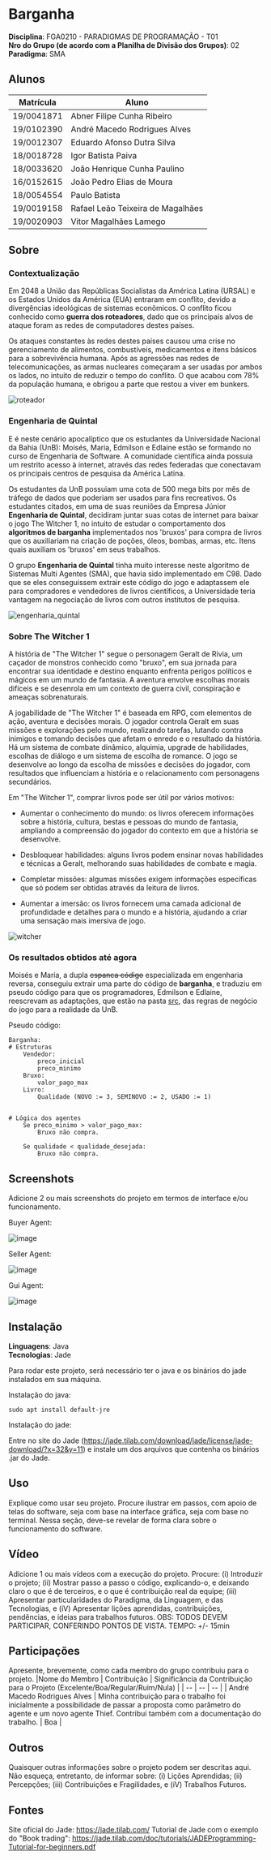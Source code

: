 # Barganha

**Disciplina**: FGA0210 - PARADIGMAS DE PROGRAMAÇÃO - T01 <br>
**Nro do Grupo (de acordo com a Planilha de Divisão dos Grupos)**: 02<br>
**Paradigma**: SMA<br>

## Alunos

| Matrícula  | Aluno                             |
| ---------- | --------------------------------- |
| 19/0041871 | Abner Filipe Cunha Ribeiro        |
| 19/0102390 | André Macedo Rodrigues Alves      |
| 19/0012307 | Eduardo Afonso Dutra Silva        |
| 18/0018728 | Igor Batista Paiva                |
| 18/0033620 | João Henrique Cunha Paulino       |
| 16/0152615 | João Pedro Elias de Moura         |
| 18/0054554 | Paulo Batista                     |
| 19/0019158 | Rafael Leão Teixeira de Magalhães |
| 19/0020903 | Vitor Magalhães Lamego            |

## Sobre

### Contextualização

Em 2048 a União das Repúblicas Socialistas da América Latina (URSAL) e os
Estados Unidos da América (EUA) entraram em conflito, devido a
divergências ideológicas de sistemas econômicos. O conflito ficou
conhecido como **guerra dos roteadores**, dado que os principais alvos de
ataque foram as redes de computadores destes países.

Os ataques constantes às redes destes países causou uma
crise no gerenciamento de alimentos, combustíveis, medicamentos e itens
básicos para a sobrevivência humana. Após as agressões nas redes de
telecomunicações, as armas nucleares começaram a ser usadas
por ambos os lados, no intuito de reduzir o tempo do conflito. O que
acabou com 78% da população humana, e obrigou a parte que
restou a viver em bunkers.

![roteador](assets/router.png)

### Engenharia de Quintal

E é neste cenário apocalíptico que os estudantes da Universidade Nacional
da Bahia (UnB): Moisés, Maria, Edmilson e Edlaine estão se formando no
curso de Engenharia de Software. A comunidade científica ainda possuia
um restrito acesso à internet, através das redes federadas que conectavam
os principais centros de pesquisa da América Latina.

Os estudantes da UnB possuiam uma cota de 500 mega bits por mês de tráfego
de dados que poderiam ser usados para fins recreativos. Os estudantes
citados, em uma de suas reuniões da Empresa Júnior
**Engenharia de Quintal**, decidiram juntar suas cotas de internet para
baixar o jogo The Witcher 1, no intuito de estudar o comportamento dos
**algoritmos de barganha** implementados nos 'bruxos' para compra de livros
que os auxiliariam na criação de poções, óleos, bombas, armas, etc.
Itens quais auxiliam os 'bruxos' em seus trabalhos.

O grupo **Engenharia de Quintal** tinha muito interesse neste algoritmo
de Sistemas Multi Agentes (SMA), que havia sido implementado em C98. Dado
que se eles conseguissem extrair este código do jogo e adaptassem ele para
compradores e vendedores de livros científicos, a Universidade teria
vantagem na negociação de livros com outros institutos
de pesquisa.

![engenharia_quintal](assets/engenharia_quintal.png)

### Sobre The Witcher 1

A história de "The Witcher 1" segue o personagem Geralt de Rivia, um
caçador de monstros conhecido como "bruxo", em sua jornada para encontrar
sua identidade e destino enquanto enfrenta perigos políticos e mágicos em
um mundo de fantasia. A aventura envolve escolhas morais difíceis e se
desenrola em um contexto de guerra civil, conspiração e ameaças
sobrenaturais.

A jogabilidade de "The Witcher 1" é baseada em RPG, com elementos de ação,
aventura e decisões morais. O jogador controla Geralt em suas missões e
explorações pelo mundo, realizando tarefas, lutando contra inimigos e
tomando decisões que afetam o enredo e o resultado da história. Há um
sistema de combate dinâmico, alquimia, upgrade de habilidades, escolhas de
diálogo e um sistema de escolha de romance. O jogo se desenvolve ao longo
da escolha de missões e decisões do jogador, com resultados que
influenciam a história e o relacionamento com personagens secundários.

Em "The Witcher 1", comprar livros pode ser útil por vários motivos:

- Aumentar o conhecimento do mundo: os livros oferecem informações sobre a história, cultura, bestas e pessoas do mundo de fantasia, ampliando a compreensão do jogador do contexto em que a história se desenvolve.

- Desbloquear habilidades: alguns livros podem ensinar novas habilidades e técnicas a Geralt, melhorando suas habilidades de combate e magia.

- Completar missões: algumas missões exigem informações específicas que só podem ser obtidas através da leitura de livros.

- Aumentar a imersão: os livros fornecem uma camada adicional de profundidade e detalhes para o mundo e a história, ajudando a criar uma sensação mais imersiva de jogo.

![witcher](assets/witcher.jpg)

### Os resultados obtidos até agora

Moisés e Maria, a dupla <s>espanca código</s> especializada em engenharia
reversa, conseguiu extrair uma parte do código de **barganha**, e traduziu
em pseudo código para que os programadores, Edmilson e Edlaine,
reescrevam as adaptações, que estão na pasta [src](src/), das regras
de negócio do jogo para a realidade da UnB.

Pseudo código:

```
Barganha:
# Estruturas
    Vendedor:
		preco_inicial
		preco_minimo
	Bruxo:
        valor_pago_max
	Livro:
        Qualidade (NOVO := 3, SEMINOVO := 2, USADO := 1)


# Lógica dos agentes
	Se preco_minimo > valor_pago_max:
		Bruxo não compra.

	Se qualidade < qualidade_desejada:
		Bruxo não compra.

```

## Screenshots

Adicione 2 ou mais screenshots do projeto em termos de interface e/ou funcionamento.

Buyer Agent:

![image](https://user-images.githubusercontent.com/71379045/215627516-906fcb32-221d-4c7b-8f69-bd96f999cf35.png)

Seller Agent:

![image](https://user-images.githubusercontent.com/71379045/215627346-e898ad72-c302-4774-8c11-546497d55b95.png)

Gui Agent:

![image](https://user-images.githubusercontent.com/71379045/215627451-73f09314-f896-4eb5-b9a7-693c84ccd98b.png)




## Instalação

**Linguagens**: Java<br>
**Tecnologias**: Jade<br>

Para rodar este projeto, será necessário ter o java e os binários do jade instalados em sua
máquina.

Instalação do java:

```
sudo apt install default-jre
```

Instalação do jade:

Entre no site do Jade (https://jade.tilab.com/download/jade/license/jade-download/?x=32&y=11) e instale um dos arquivos que contenha os binários .jar do Jade.

## Uso

Explique como usar seu projeto.
Procure ilustrar em passos, com apoio de telas do software, seja com base na interface gráfica, seja com base no terminal.
Nessa seção, deve-se revelar de forma clara sobre o funcionamento do software.

## Vídeo

Adicione 1 ou mais vídeos com a execução do projeto.
Procure:
(i) Introduzir o projeto;
(ii) Mostrar passo a passo o código, explicando-o, e deixando claro o que é de terceiros, e o que é contribuição real da equipe;
(iii) Apresentar particularidades do Paradigma, da Linguagem, e das Tecnologias, e
(iV) Apresentar lições aprendidas, contribuições, pendências, e ideias para trabalhos futuros.
OBS: TODOS DEVEM PARTICIPAR, CONFERINDO PONTOS DE VISTA.
TEMPO: +/- 15min

## Participações

Apresente, brevemente, como cada membro do grupo contribuiu para o projeto.
|Nome do Membro | Contribuição | Significância da Contribuição para o Projeto (Excelente/Boa/Regular/Ruim/Nula) |
| -- | -- | -- |
| André Macedo Rodrigues Alves | Minha contribuição para o trabalho foi inicialmente a possibilidade de passar a proposta como parâmetro do agente e um novo agente Thief. Contribui também com a documentação do trabalho. | Boa |

## Outros

Quaisquer outras informações sobre o projeto podem ser descritas aqui. Não esqueça, entretanto, de informar sobre:
(i) Lições Aprendidas;
(ii) Percepções;
(iii) Contribuições e Fragilidades, e
(iV) Trabalhos Futuros.

## Fontes

Site oficial do Jade: https://jade.tilab.com/
Tutorial de Jade com o exemplo do "Book trading": https://jade.tilab.com/doc/tutorials/JADEProgramming-Tutorial-for-beginners.pdf
